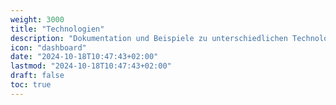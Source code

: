 ```yaml
---
weight: 3000
title: "Technologien"
description: "Dokumentation und Beispiele zu unterschiedlichen Technologien der Informatik"
icon: "dashboard"
date: "2024-10-18T10:47:43+02:00"
lastmod: "2024-10-18T10:47:43+02:00"
draft: false
toc: true
---
```

